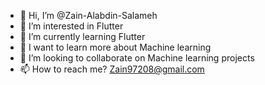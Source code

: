 - 👋 Hi, I’m @Zain-Alabdin-Salameh
- 👀 I’m interested in Flutter
- 🌱 I’m currently learning Flutter
- 💞️ I want to learn more about Machine learning
- 💞️ I’m looking to collaborate on Machine learning projects
- 📫 How to reach me?  Zain97208@gmail.com

<!---
Zain-Alabdin-Salameh/Zain-Alabdin-Salameh is a ✨ special ✨ repository because its `README.md` (this file) appears on your GitHub profile.
You can click the Preview link to take a look at your changes.
--->
